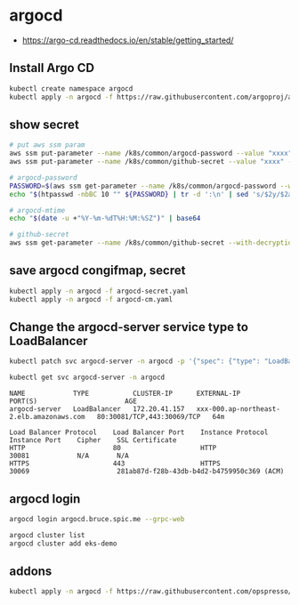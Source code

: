# argocd

* <https://argo-cd.readthedocs.io/en/stable/getting_started/>

## Install Argo CD

```bash
kubectl create namespace argocd
kubectl apply -n argocd -f https://raw.githubusercontent.com/argoproj/argo-cd/stable/manifests/install.yaml
```

## show secret

```bash
# put aws ssm param
aws ssm put-parameter --name /k8s/common/argocd-password --value "xxxx" --type SecureString --overwrite | jq .
aws ssm put-parameter --name /k8s/common/github-secret --value "xxxx" --type SecureString --overwrite | jq .

# argocd-password
PASSWORD=$(aws ssm get-parameter --name /k8s/common/argocd-password --with-decryption | jq .Parameter.Value -r)
echo "$(htpasswd -nbBC 10 "" ${PASSWORD} | tr -d ':\n' | sed 's/$2y/$2a/')" | base64

# argocd-mtime
echo "$(date -u +"%Y-%m-%dT%H:%M:%SZ")" | base64

# github-secret
aws ssm get-parameter --name /k8s/common/github-secret --with-decryption | jq .Parameter.Value -r | base64
```

## save argocd congifmap, secret

```bash
kubectl apply -n argocd -f argocd-secret.yaml
kubectl apply -n argocd -f argocd-cm.yaml
```

## Change the argocd-server service type to LoadBalancer

```bash
kubectl patch svc argocd-server -n argocd -p '{"spec": {"type": "LoadBalancer"}}'

kubectl get svc argocd-server -n argocd
```

```
NAME            TYPE           CLUSTER-IP      EXTERNAL-IP                                PORT(S)                      AGE
argocd-server   LoadBalancer   172.20.41.157   xxx-000.ap-northeast-2.elb.amazonaws.com   80:30081/TCP,443:30069/TCP   64m
```

```
Load Balancer Protocol    Load Balancer Port    Instance Protocol    Instance Port    Cipher    SSL Certificate
HTTP                      80                    HTTP                 30081            N/A       N/A
HTTPS                     443                   HTTPS                30069                      281ab87d-f28b-43db-b4d2-b4759950c369 (ACM)
```

## argocd login

```bash
argocd login argocd.bruce.spic.me --grpc-web

argocd cluster list
argocd cluster add eks-demo
```

## addons

```bash
kubectl apply -n argocd -f https://raw.githubusercontent.com/opspresso/argocd-env-demo/main/addons.yaml
```
